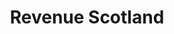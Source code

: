 ---
schema: default
title: Revenue Scotland
description: public corporation controlled by Scottish Government
logo: ''
type:
- Other agency
portal_url: ''
org_url: https://revenue.scot
twitter_handle: 
wikidata_org_qid: Q18163474
wdtk_id: revenue_scotland
---